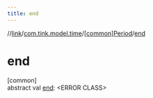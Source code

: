 ```yaml
---
title: end
---
```

//[link](../../../index.html)/[com.tink.model.time](../index.html)/[[common]Period](index.html)/[end](end.html)



# end



[common]\
abstract val [end](end.html): &lt;ERROR CLASS&gt;




